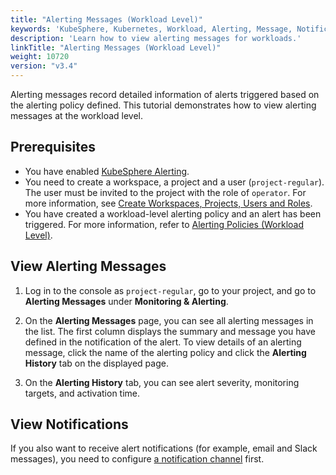 ```yaml
---
title: "Alerting Messages (Workload Level)"
keywords: 'KubeSphere, Kubernetes, Workload, Alerting, Message, Notification'
description: 'Learn how to view alerting messages for workloads.'
linkTitle: "Alerting Messages (Workload Level)"
weight: 10720
version: "v3.4"
---
```


Alerting messages record detailed information of alerts triggered based on the alerting policy defined. This tutorial demonstrates how to view alerting messages at the workload level.

## Prerequisites

- You have enabled [KubeSphere Alerting](../../../pluggable-components/alerting/).
- You need to create a workspace, a project and a user (`project-regular`). The user must be invited to the project with the role of `operator`. For more information, see [Create Workspaces, Projects, Users and Roles](../../../quick-start/create-workspace-and-project/).
- You have created a workload-level alerting policy and an alert has been triggered. For more information, refer to [Alerting Policies (Workload Level)](../alerting-policy/).

## View Alerting Messages

1. Log in to the console as `project-regular`, go to your project, and go to **Alerting Messages** under **Monitoring & Alerting**.

2. On the **Alerting Messages** page, you can see all alerting messages in the list. The first column displays the summary and message you have defined in the notification of the alert. To view details of an alerting message, click the name of the alerting policy and click the **Alerting History** tab on the displayed page.

3. On the **Alerting History** tab, you can see alert severity, monitoring targets, and activation time.

## View Notifications

If you also want to receive alert notifications (for example, email and Slack messages), you need to configure [a notification channel](../../../cluster-administration/platform-settings/notification-management/configure-email/) first.